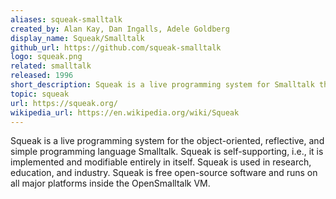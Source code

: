 ```yaml
---
aliases: squeak-smalltalk
created_by: Alan Kay, Dan Ingalls, Adele Goldberg
display_name: Squeak/Smalltalk
github_url: https://github.com/squeak-smalltalk
logo: squeak.png
related: smalltalk
released: 1996
short_description: Squeak is a live programming system for Smalltalk that is implemented in itself.
topic: squeak
url: https://squeak.org/
wikipedia_url: https://en.wikipedia.org/wiki/Squeak
---
```

Squeak is a live programming system for the object-oriented, reflective, and simple programming language Smalltalk. Squeak is self-supporting, i.e., it is implemented and modifiable entirely in itself. Squeak is used in research, education, and industry. Squeak is free open-source software and runs on all major platforms inside the OpenSmalltalk VM.
